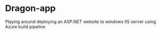 # Dragon-app
Playing around deploying an ASP.NET website to windows IIS server using Azure build pipeline
